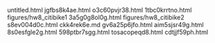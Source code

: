 untitled.html
jgfbs8k4ae.html
o3c60pvjr38.html
1tbc0krrtno.html
figures/hw8_citibike1
3a5g0g8ol0g.html
figures/hw8_citibike2
s8ev004d0c.html
ckk4rek6e.md
gv6a25p6jfo.html
aim5sjsr49g.html
8s0esfgle2g.html
598ptbr7sgg.html
tosacopeqd8.html
cdtjjf59ph.html